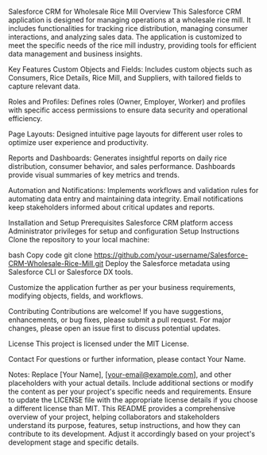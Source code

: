 Salesforce CRM for Wholesale Rice Mill
Overview
This Salesforce CRM application is designed for managing operations at a wholesale rice mill. It includes functionalities for tracking rice distribution, managing consumer interactions, and analyzing sales data. The application is customized to meet the specific needs of the rice mill industry, providing tools for efficient data management and business insights.

Key Features
Custom Objects and Fields: Includes custom objects such as Consumers, Rice Details, Rice Mill, and Suppliers, with tailored fields to capture relevant data.

Roles and Profiles: Defines roles (Owner, Employer, Worker) and profiles with specific access permissions to ensure data security and operational efficiency.

Page Layouts: Designed intuitive page layouts for different user roles to optimize user experience and productivity.

Reports and Dashboards: Generates insightful reports on daily rice distribution, consumer behavior, and sales performance. Dashboards provide visual summaries of key metrics and trends.

Automation and Notifications: Implements workflows and validation rules for automating data entry and maintaining data integrity. Email notifications keep stakeholders informed about critical updates and reports.

Installation and Setup
Prerequisites
Salesforce CRM platform access
Administrator privileges for setup and configuration
Setup Instructions
Clone the repository to your local machine:

bash
Copy code
git clone https://github.com/your-username/Salesforce-CRM-Wholesale-Rice-Mill.git
Deploy the Salesforce metadata using Salesforce CLI or Salesforce DX tools.

Customize the application further as per your business requirements, modifying objects, fields, and workflows.

Contributing
Contributions are welcome! If you have suggestions, enhancements, or bug fixes, please submit a pull request. For major changes, please open an issue first to discuss potential updates.

License
This project is licensed under the MIT License.

Contact
For questions or further information, please contact Your Name.

Notes:
Replace [Your Name], [your-email@example.com], and other placeholders with your actual details.
Include additional sections or modify the content as per your project's specific needs and requirements.
Ensure to update the LICENSE file with the appropriate license details if you choose a different license than MIT.
This README provides a comprehensive overview of your project, helping collaborators and stakeholders understand its purpose, features, setup instructions, and how they can contribute to its development. Adjust it accordingly based on your project's development stage and specific details.
